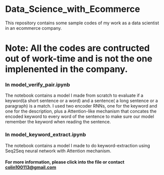 # Data_Science_with_Ecommerce
This repository contains some sample codes of my work as a data scientist in an ecommerce company.
# Note: All the codes are contructed out of work-time and is not the one implenented in the company.

### In model_verify_pair.ipynb
The notebook contains a model I made from scratch to evaluate if a keyword(a short sentence or a word) and a sentence( a long sentence or a paragraph) is a match. I used two encoder RNNs, one for the keyword and one for the description, plus a Attention-like mechanism that concates the encoded keyword to every word of the sentence to make sure our model remember the keyword when reading the sentence.

### In model_keyword_extract.ipynb
The notebook contains a model I made to do keyword-extraction using Seq2Seq neural network with Attention mechanism.


#### For more information, please click into the file or contact colin100113@gmail.com
